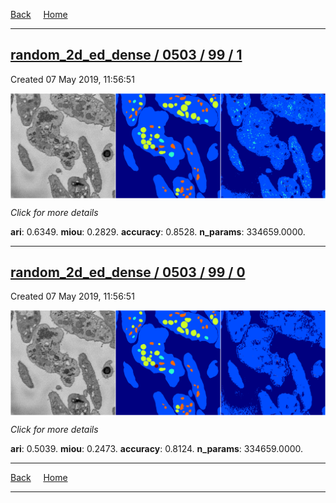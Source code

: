 
[Back](..)&nbsp;&nbsp;&nbsp;&nbsp;&nbsp;[Home](https://leapmanlab.github.io/snapshots)

---

<div class="summary"><a href="1"><h2>random_2d_ed_dense / 0503 / 99 / 1</h2></a><p>Created 07 May 2019, 11:56:51
</p><a href="1"><img src="1/media/summary.png" align="center"></a><p>
<i>Click for more details</i>
</p></div>

**ari**: 0.6349. **miou**: 0.2829. **accuracy**: 0.8528. **n_params**: 334659.0000. 

---

<div class="summary"><a href="0"><h2>random_2d_ed_dense / 0503 / 99 / 0</h2></a><p>Created 07 May 2019, 11:56:51
</p><a href="0"><img src="0/media/summary.png" align="center"></a><p>
<i>Click for more details</i>
</p></div>

**ari**: 0.5039. **miou**: 0.2473. **accuracy**: 0.8124. **n_params**: 334659.0000. 

---

[Back](..)&nbsp;&nbsp;&nbsp;&nbsp;&nbsp;[Home](https://leapmanlab.github.io/snapshots)

---